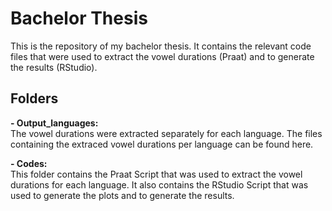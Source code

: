 # Bachelor Thesis
This is the repository of my bachelor thesis. It contains the relevant code files that were used to extract the vowel durations (Praat) and to generate the results (RStudio).


## Folders

**- Output_languages:**  
  The vowel durations were extracted separately for each language. The files containing the extraced vowel durations per language can be found here.

**- Codes:**  
  This folder contains the Praat Script that was used to extract the vowel durations for each language. It also contains the RStudio Script that was used to generate the plots and to generate the results.
